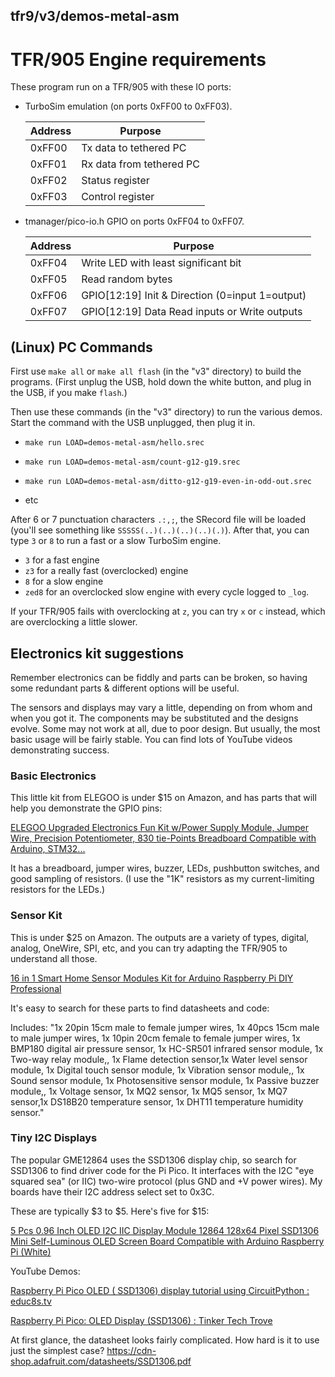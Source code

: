 ## tfr9/v3/demos-metal-asm

# TFR/905 Engine requirements

These program run on a TFR/905 with these IO ports:

* TurboSim emulation (on ports 0xFF00 to 0xFF03).

    | Address | Purpose |
    |---|---|
    | 0xFF00 | Tx data to tethered PC |
    | 0xFF01 | Rx data from tethered PC |
    | 0xFF02 | Status register |
    | 0xFF03 | Control register |

* tmanager/pico-io.h GPIO on ports 0xFF04 to 0xFF07.

    | Address | Purpose |
    |---|---|
    | 0xFF04 | Write LED with least significant bit |
    | 0xFF05 | Read random bytes |
    | 0xFF06 | GPIO[12:19] Init & Direction (0=input 1=output) |
    | 0xFF07 | GPIO[12:19] Data Read inputs or Write outputs |

## (Linux) PC Commands

First use `make all` or `make all flash` (in the "v3" directory)
to build the programs.  (First unplug the USB, hold down the white
button, and plug in the USB, if you make `flash`.)

Then use these commands (in the "v3" directory) to run the various demos.
Start the command with the USB unplugged, then plug it in.

* `make run LOAD=demos-metal-asm/hello.srec`

* `make run LOAD=demos-metal-asm/count-g12-g19.srec`

* `make run LOAD=demos-metal-asm/ditto-g12-g19-even-in-odd-out.srec`

*  etc

After 6 or 7 punctuation characters `.:,;`,
the SRecord file will be loaded (you'll see something
like `SSSSS(..)(..)(..)(..)(.)`).  After that,
you can type `3` or `8` to run a fast or a slow TurboSim engine.

* `3` for a fast engine
* `z3` for a really fast (overclocked) engine
* `8` for a slow engine
* `zed8` for an overclocked slow engine with every cycle logged to `_log`.

If your TFR/905 fails with overclocking at `z`, you can try `x` or `c` instead,
which are overclocking a little slower.

## Electronics kit suggestions

Remember electronics can be fiddly and parts can be broken,
so having some redundant parts & different options will be useful.

The sensors and displays may vary a little, depending on from whom and
when you got it.  The components may be substituted and the designs
evolve.  Some may not work at all, due to poor design.  But usually,
the most basic usage will be fairly stable.  You can find lots of
YouTube videos demonstrating success.

### Basic Electronics

This little kit from ELEGOO is under $15 on Amazon, and has parts that
will help you demonstrate the GPIO pins:

[ELEGOO Upgraded Electronics Fun Kit w/Power Supply Module, Jumper Wire, Precision Potentiometer, 830 tie-Points Breadboard Compatible with Arduino, STM32...](https://www.amazon.com/dp/B09YRJQRFF)

It has a breadboard, jumper wires, buzzer, LEDs, pushbutton switches,
and good sampling of resistors.  (I use the "1K" resistors as my
current-limiting resistors for the LEDs.)

### Sensor Kit

This is under $25 on Amazon.  The outputs are a variety of types,
digital, analog, OneWire, SPI, etc, and you can try adapting the
TFR/905 to understand all those.

[16 in 1 Smart Home Sensor Modules Kit for Arduino Raspberry Pi DIY Professional](https://www.amazon.com/dp/B01J9GD3DG)

It's easy to search for these parts to find datasheets and code:

Includes: "1x 20pin 15cm male to female jumper wires, 1x 40pcs 15cm male
to male jumper wires, 1x 10pin 20cm female to female jumper wires, 1x
BMP180 digital air pressure sensor, 1x HC-SR501 infrared sensor module,
1x Two-way relay module,, 1x Flame detection sensor,1x Water level sensor
module, 1x Digital touch sensor module, 1x Vibration sensor module,, 1x
Sound sensor module, 1x Photosensitive sensor module, 1x Passive buzzer
module,, 1x Voltage sensor, 1x MQ2 sensor, 1x MQ5 sensor, 1x MQ7 sensor,1x
DS18B20 temperature sensor, 1x DHT11 temperature humidity sensor."

### Tiny I2C Displays

The popular GME12864 uses the SSD1306 display chip, so search for SSD1306 to find driver code for the Pi Pico.
It interfaces with the I2C "eye squared sea" (or IIC) two-wire protocol (plus GND and +V power wires).
My boards have their I2C address select set to 0x3C.

These are typically $3 to $5.  Here's five for $15:

[5 Pcs 0.96 Inch OLED I2C IIC Display Module 12864 128x64 Pixel SSD1306 Mini Self-Luminous OLED Screen Board Compatible with Arduino Raspberry Pi (White)](https://www.amazon.com/Hosyond-Display-Self-Luminous-Compatible-Raspberry/dp/B09T6SJBV5/ref=pd_sbs_d_sccl_2_1/139-7008077-6655047)

YouTube Demos:

[Raspberry Pi Pico OLED ( SSD1306) display tutorial using CircuitPython : educ8s.tv](https://www.youtube.com/watch?v=c64WG4iJuEo)

[Raspberry Pi Pico: OLED Display (SSD1306) : Tinker Tech Trove](https://www.youtube.com/watch?v=YSqGV6NGWYM)

At first glance, the datasheet looks fairly complicated.
How hard is it to use just the simplest case?
https://cdn-shop.adafruit.com/datasheets/SSD1306.pdf
